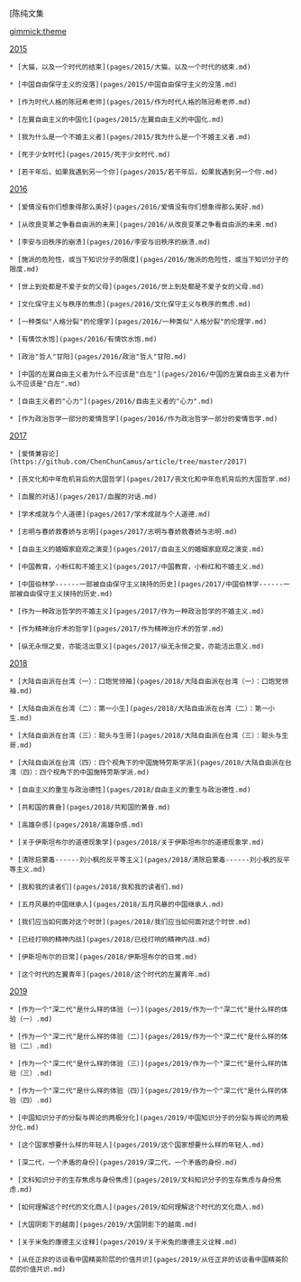 <!--
  -- Name of your wiki
  -- Do NOT remove the leading `#` character.
  -->

[陈纯文集


<!--
  -- Default theme
  -- (Read: http://dynalon.github.io/mdwiki/#!customizing.md#Theme_chooser)
  -->

[gimmick:theme](flatly)


<!--
  -- Navigation
  -- (Read: http://dynalon.github.io/mdwiki/#!quickstart.md#Adding_a_navigation)
  -->

<!-- [About](pages/about.md) -->


[2015]()

    * [大猫，以及一个时代的结束](pages/2015/大猫，以及一个时代的结束.md)

    * [中国自由保守主义的没落](pages/2015/中国自由保守主义的没落.md)

    * [作为时代人格的陈冠希老师](pages/2015/作为时代人格的陈冠希老师.md)

    * [左翼自由主义的中国化](pages/2015/左翼自由主义的中国化.md)

    * [我为什么是一个不婚主义者](pages/2015/我为什么是一个不婚主义者.md)

    * [死于少女时代](pages/2015/死于少女时代.md)

    * [若干年后，如果我遇到另一个你](pages/2015/若干年后，如果我遇到另一个你.md)


[2016]()

    * [爱情没有你们想象得那么美好](pages/2016/爱情没有你们想象得那么美好.md)

    * [从改良变革之争看自由派的未来](pages/2016/从改良变革之争看自由派的未来.md)

    * [李安与旧秩序的崩溃](pages/2016/李安与旧秩序的崩溃.md)

    * [施派的危险性，或当下知识分子的限度](pages/2016/施派的危险性，或当下知识分子的限度.md)

    * [世上到处都是不爱子女的父母](pages/2016/世上到处都是不爱子女的父母.md)

    * [文化保守主义与秩序的焦虑](pages/2016/文化保守主义与秩序的焦虑.md)

    * [一种类似"人格分裂"的伦理学](pages/2016/一种类似"人格分裂"的伦理学.md)

    * [有情饮水饱](pages/2016/有情饮水饱.md)

    * [政治"哲人"甘阳](pages/2016/政治"哲人"甘阳.md)

    * [中国的左翼自由主义者为什么不应该是"白左"](pages/2016/中国的左翼自由主义者为什么不应该是"白左".md)

    * [自由主义者的"心力"](pages/2016/自由主义者的"心力".md)

    * [作为政治哲学一部分的爱情哲学](pages/2016/作为政治哲学一部分的爱情哲学.md)

[2017]()

    * [爱情兼容论](https://github.com/ChenChunCamus/article/tree/master/2017)

    * [丧文化和中年危机背后的大国哲学](pages/2017/丧文化和中年危机背后的大国哲学.md)

    * [血腥的对话](pages/2017/血腥的对话.md)

    * [学术成就与个人道德](pages/2017/学术成就与个人道德.md)

    * [志明与春娇救春娇与志明](pages/2017/志明与春娇救春娇与志明.md)

    * [自由主义的婚姻家庭观之演变](pages/2017/自由主义的婚姻家庭观之演变.md)

    * [中国教育，小粉红和不婚主义](pages/2017/中国教育，小粉红和不婚主义.md)

    * [中国伯林学------一部被自由保守主义挟持的历史](pages/2017/中国伯林学------一部被自由保守主义挟持的历史.md)

    * [作为一种政治哲学的不婚主义](pages/2017/作为一种政治哲学的不婚主义.md)

    * [作为精神治疗术的哲学](pages/2017/作为精神治疗术的哲学.md)

    * [纵无永恒之爱，亦能活出意义](pages/2017/纵无永恒之爱，亦能活出意义.md)

[2018]()

    * [大陆自由派在台湾（一）：口炮党领袖](pages/2018/大陆自由派在台湾（一）：口炮党领袖.md)

    * [大陆自由派在台湾（二）：第一小生](pages/2018/大陆自由派在台湾（二）：第一小生.md)

    * [大陆自由派在台湾（三）：聪头与生哥](pages/2018/大陆自由派在台湾（三）：聪头与生哥.md)

    * [大陆自由派在台湾（四）：四个视角下的中国施特劳斯学派](pages/2018/大陆自由派在台湾（四）：四个视角下的中国施特劳斯学派.md)

    * [自由主义的重生与政治德性](pages/2018/自由主义的重生与政治德性.md)

    * [共和国的黄昏](pages/2018/共和国的黄昏.md)

    * [高雄杂感](pages/2018/高雄杂感.md)

    * [关于伊斯坦布尔的道德现象学](pages/2018/关于伊斯坦布尔的道德现象学.md)

    * [清除启蒙毒------刘小枫的反平等主义](pages/2018/清除启蒙毒------刘小枫的反平等主义.md)

    * [我和我的读者们](pages/2018/我和我的读者们.md)

    * [五月风暴的中国继承人](pages/2018/五月风暴的中国继承人.md)

    * [我们应当如何面对这个时世](pages/2018/我们应当如何面对这个时世.md)

    * [已经打响的精神内战](pages/2018/已经打响的精神内战.md)

    * [伊斯坦布尔的日常](pages/2018/伊斯坦布尔的日常.md)

    * [这个时代的左翼青年](pages/2018/这个时代的左翼青年.md)

[2019]()

    * [作为一个"深二代"是什么样的体验（一）](pages/2019/作为一个"深二代"是什么样的体验（一）.md)

    * [作为一个"深二代"是什么样的体验（二）](pages/2019/作为一个"深二代"是什么样的体验（二）.md)

    * [作为一个"深二代"是什么样的体验（三）](pages/2019/作为一个"深二代"是什么样的体验（三）.md)

    * [作为一个"深二代"是什么样的体验（四）](pages/2019/作为一个"深二代"是什么样的体验（四）.md)

    * [中国知识分子的分裂与舆论的两极分化](pages/2019/中国知识分子的分裂与舆论的两极分化.md)

    * [这个国家想要什么样的年轻人](pages/2019/这个国家想要什么样的年轻人.md)

    * [深二代，一个矛盾的身份](pages/2019/深二代，一个矛盾的身份.md)

    * [文科知识分子的生存焦虑与身份焦虑](pages/2019/文科知识分子的生存焦虑与身份焦虑.md)

    * [如何理解这个时代的文化商人](pages/2019/如何理解这个时代的文化商人.md)

    * [大国阴影下的越南](pages/2019/大国阴影下的越南.md)

    * [关于米兔的康德主义诠释](pages/2019/关于米兔的康德主义诠释.md)

    * [从任正非的访谈看中国精英阶层的价值共识](pages/2019/从任正非的访谈看中国精英阶层的价值共识.md)


<!-- A more complex navigation example: ----------------------------------------

[Menu Item 1]()

    * [SubMenu Heading 1
    * [SubMenu Item 1](pages/subitem1.md)
    * [SubMenu Item 2](pages/subitem2.md)
  - - - -
    * [SubMenu Heading 2
    * [SubMenu Item 3](pages/subitem3.md)
  - - - -
    * [SubMenu Heading 3
    * [SubMenu Item 3](pages/subitem3.md)

[Menu Item 2](pages/item2.md)

[Menu Item 3](pages/item3.md)

---------------------------------------------------------------------------- -->

<!--
  -- Change the Language
  -- Could be useful when there's more than one language wiki.
  -->

<!--
[Change the Language]()

    * [English (United States)](/en_US/)
    * [English (United Kingdom)](/en_GB/)
    * [Italian](/it/)
-->

<!--
  -- Let the user choose a theme
  -- (Read: http://dynalon.github.io/mdwiki/#!quickstart.md#Adding_a_navigation)
  -->

<!--
[gimmick:themechooser](Choose theme)
-->
